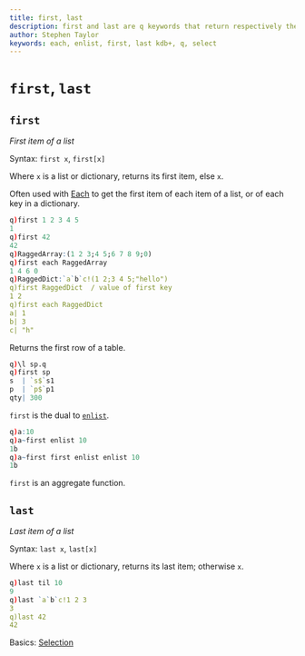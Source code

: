 ```yaml
---
title: first, last
description: first and last are q keywords that return respectively the first and last items from a list.
author: Stephen Taylor
keywords: each, enlist, first, last kdb+, q, select
---
```

# `first`, `last`



## `first`

_First item of a list_

Syntax: `first x`, `first[x]`

Where `x` is a list or dictionary, returns its first item, else `x`.

Often used with [Each](maps.md#each) to get the first item of each item of a list, or of each key in a dictionary.

```q
q)first 1 2 3 4 5
1
q)first 42
42
q)RaggedArray:(1 2 3;4 5;6 7 8 9;0)
q)first each RaggedArray
1 4 6 0
q)RaggedDict:`a`b`c!(1 2;3 4 5;"hello")
q)first RaggedDict  / value of first key
1 2
q)first each RaggedDict
a| 1
b| 3
c| "h"
```

Returns the first row of a table.

```q
q)\l sp.q
q)first sp
s  | `s$`s1
p  | `p$`p1
qty| 300
```

`first` is the dual to [`enlist`](enlist.md).

```q
q)a:10
q)a~first enlist 10
1b
q)a~first first enlist enlist 10
1b
```

`first` is an aggregate function.



## `last`

_Last item of a list_

Syntax: `last x`, `last[x]`

Where `x` is a list or dictionary, returns its last item; otherwise `x`.

```q
q)last til 10
9
q)last `a`b`c!1 2 3
3
q)last 42
42
```

<i class="fare fa-hand-point-right"></i>
Basics: [Selection](../basics/selection.md)